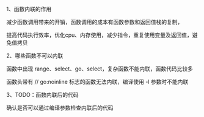 1、函数内联的作用

减少函数调用带来的开销，函数调用的成本有函数参数和返回值栈的复制，

提高代码执行效率，优化cpu、内存使用，减少指令，重复使用变量及返回值，避免值拷贝



2、哪些函数不可以内联

函数中出现 range、select、go、select，复杂函数不能内联，函数代码比较多

函数头带有 // go:noinline 标志的函数无法内联，编译使用 -l 参数时不能内联



3、TODO：函数内联后的代码

确认是否可以通过编译参数检查内联后的代码


